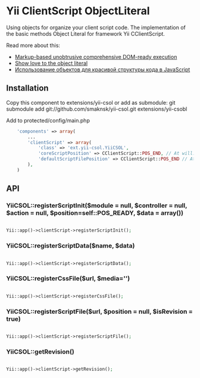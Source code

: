 Yii ClientScript ObjectLiteral
================

Using objects for organize your client script code.
The implementation of the basic methods Object Literal for framework Yii CClientScript.

Read more about this: 
* [Markup-based unobtrusive comprehensive DOM-ready execution](http://paulirish.com/2009/markup-based-unobtrusive-comprehensive-dom-ready-execution/)
* [Show love to the object literal](http://christianheilmann.com/2006/02/16/show-love-to-the-object-literal/)
* [Использование объектов для красивой структуры кода в JavaScript](http://habrahabr.ru/post/111290/)

Installation
----------------
Copy this component to extensions/yii-csol or add as submodule:
git submodule add git://github.com/smaknsk/yii-csol.git extensions/yii-csobl

Add to protected/config/main.php
~~~php
	'components' => array(
		...
		'clientScript' => array(
			'class' => 'ext.yii-csol.YiiCSOL',
			'coreScriptPosition' => CClientScript::POS_END, // At will. Required Yii >= 1.1.11
			'defaultScriptFilePosition' => CClientScript::POS_END // At will. Required Yii >= 1.1.11
		),
	)
~~~

API
----------------
### YiiCSOL::registerScriptInit($module = null, $controller = null, $action = null, $position=self::POS_READY, $data = array())


~~~php

Yii::app()->clientScript->registerScriptInit();
~~~

### YiiCSOL::registerScriptData($name, $data)


~~~php

Yii::app()->clientScript->registerScriptData();
~~~

### YiiCSOL::registerCssFile($url, $media='')


~~~php

Yii::app()->clientScript->registerCssFile();
~~~

### YiiCSOL::registerScriptFile($url, $position = null, $isRevision = true)


~~~php

Yii::app()->clientScript->registerScriptFile();
~~~

### YiiCSOL::getRevision()


~~~php

Yii::app()->clientScript->getRevision();
~~~
